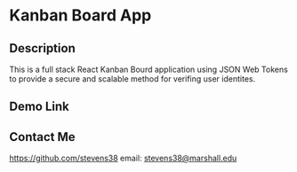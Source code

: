 # Kanban Board App
## Description
This is a full stack React Kanban Bourd application using JSON Web Tokens to provide a secure and scalable method for verifing user identites.

## Demo Link

## Contact Me
https://github.com/stevens38
email: stevens38@marshall.edu
